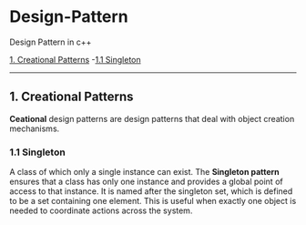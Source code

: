 # Design-Pattern
Design Pattern in c++

[1. Creational Patterns](#1-creational-patterns)
  -[1.1 Singleton](#1.1-singleton)

-----------------------------------------------------------------------------------------------------------------------------------
<!-- toc -->
## 1. Creational Patterns ##
 **Ceational** design patterns are design patterns that deal with object creation mechanisms.
### 1.1 Singleton
 A class of which only a single instance can exist. The **Singleton pattern** ensures that a class has only one instance and provides a global point of access to that instance. It is named after the singleton set, which is defined to be a set containing one element. This is useful when exactly one object is needed to coordinate actions across the system. 
